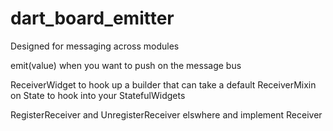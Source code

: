 # dart_board_emitter

Designed for messaging across modules



emit(value) when you want to push on the message bus

ReceiverWidget<T> to hook up a builder that can take a default
ReceiverMixin on State to hook into your StatefulWidgets

RegisterReceiver<T> and UnregisterReceiver<T> elswhere and implement Receiver<T>
